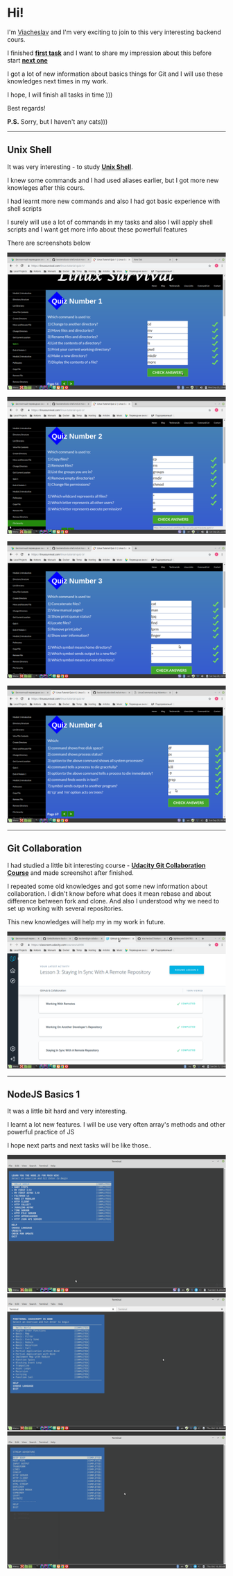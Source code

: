 Hi!
===
I'm [Viacheslav](https://github.com/ViacheslavIT) and I'm very exciting to join
to this very interesting backend cours.

I finished [**first task**](https://github.com/kottans/backend/blob/master/tasks/git-intro.md)
and I want to share my impression about this before start
[**next one**](https://github.com/kottans/backend/blob/master/tasks/unix-shell.md)

I got a lot of new information about basics things for Git and I will use these
knowledges next times in my work.

I hope, I will finish all tasks in time )))

Best regards!

**P.S.** Sorry, but I haven't any cats)))

---
## Unix Shell ##
It was very interesting - to study [**Unix Shell**](https://github.com/kottans/backend/blob/master/tasks/unix-shell.md).

I knew some commands and I had used aliases earlier, but I got more new knowleges after this cours.

I had learnt more new commands and also I had got basic experience with shell scripts

I surely will use a lot of commands in my tasks and also I will apply shell scripts and I want get more info about these powerfull features

There are screenshots below

![**quiz_01**](https://github.com/ViacheslavIT/kottans-backend/blob/master/task_unix_shell/quiz_01.png "quiz_01")

![**quiz_02**](https://github.com/ViacheslavIT/kottans-backend/blob/master/task_unix_shell/quiz_02.png "quiz_02")

![**quiz_03**](https://github.com/ViacheslavIT/kottans-backend/blob/master/task_unix_shell/quiz_03.png "quiz_03")

![**quiz_04**](https://github.com/ViacheslavIT/kottans-backend/blob/master/task_unix_shell/quiz_04.png "quiz_04")

---
## Git Collaboration ##
I had studied a little bit interesting course - [**Udacity Git Collaboration Course**](https://classroom.udacity.com/courses/ud456)
and made screenshot after finished.

I repeated some old knowledges and got some new information about collaboration.
I didn't know before what does it mean rebase and about difference between fork and clone.
And also I understood why we need to set up working with several repositories.

This new knowledges will help my in my work in future.

![**finis_git_collaboration**](https://github.com/ViacheslavIT/kottans-backend/blob/master/task_git_collaboration/git_collaboration_finish.png "finis_git_collaboration")

---
## NodeJS Basics 1 ##
It was a little bit hard and very interesting.

I learnt a lot new features. I will be use very often array's methods and other powerful practice of JS

I hope next parts and next tasks will be like those..

![**learnyounode**](https://github.com/ViacheslavIT/kottans-backend/blob/master/node_basic_1/node_01.png "learnyounode")
![**functional-javascript-workshop**](https://github.com/ViacheslavIT/kottans-backend/blob/master/node_basic_1/node_02.png "functional-javascript-workshop")
![**stream adventure**](https://github.com/ViacheslavIT/kottans-backend/blob/master/node_basic_1/node_03.png "stream adventure")
